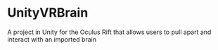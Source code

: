 # UnityVRBrain
A project in Unity for the Oculus Rift that allows users to pull apart and interact with an imported brain

